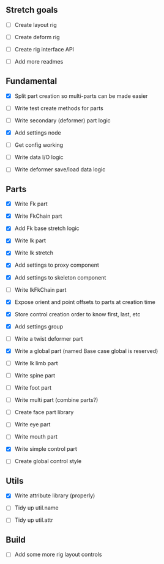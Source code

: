 ## Stretch goals
- [ ] Create layout rig
- [ ] Create deform rig
- [ ] Create rig interface API
- [ ] Add more readmes


## Fundamental
- [x] Split part creation so multi-parts can be made easier
- [ ] Write test create methods for parts
- [ ] Write secondary (deformer) part logic
- [x] Add settings node
- [ ] Get config working
- [ ] Write data I/O logic
- [ ] Write deformer save/load data logic


## Parts
- [x] Write Fk part
- [x] Write FkChain part
- [x] Add Fk base stretch logic
- [x] Write Ik part
- [x] Write Ik stretch
- [x] Add settings to proxy component
- [x] Add settings to skeleton component
- [ ] Write IkFkChain part
- [x] Expose orient and point offsets to parts at creation time
- [x] Store control creation order to know first, last, etc
- [x] Add settings group
- [ ] Write a twist deformer part
- [x] Write a global part (named Base case global is reserved)
- [ ] Write Ik limb part
- [ ] Write spine part
- [ ] Write foot part
- [ ] Write multi part (combine parts?)
- [ ] Create face part library
- [ ] Write eye part
- [ ] Write mouth part
- [x] Write simple control part
- [ ] Create global control style


## Utils
- [x] Write attribute library (properly)
- [ ] Tidy up util.name 
- [ ] Tidy up util.attr


## Build
- [ ] Add some more rig layout controls
